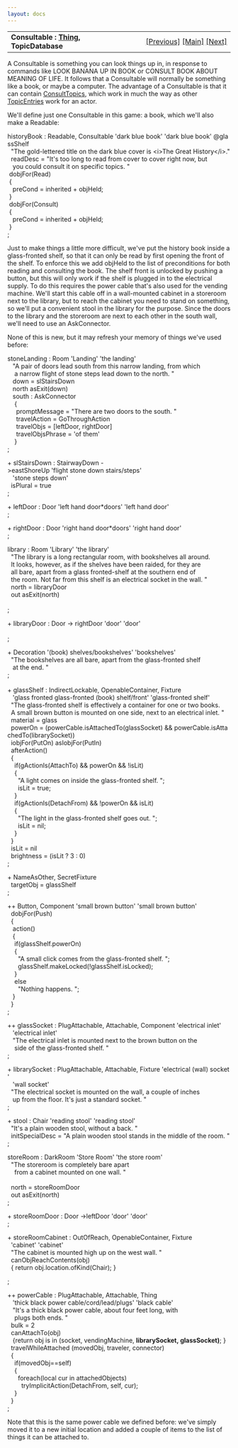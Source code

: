 ```yaml
---
layout: docs
---
```

<table width="100%" data-border="0" data-cellspacing="0"
data-cellpadding="3" data-bgcolor="#C0C0C0">
<colgroup>
<col style="width: 50%" />
<col style="width: 50%" />
</colgroup>
<tbody>
<tr>
<td style="text-align: left;"><strong>Consultable : <a
href="thing-introduction.html">Thing</a>, TopicDatabase<br />
</strong></td>
<td style="text-align: right;"><a
href="amodifieddefaultcommandtopic.html">[Previous]</a> <a
href="generalintroduction.html">[Main]</a> <a
href="consulttopic.html">[Next]</a></td>
</tr>
</tbody>
</table>

  
A Consultable is something you can look things up in, in response to
commands like LOOK BANANA UP IN BOOK or CONSULT BOOK ABOUT MEANING OF
LIFE. It follows that a Consultable will normally be something like a
book, or maybe a computer. The advantage of a Consultable is that it can
contain [ConsultTopics](consulttopic.html), which work in much the way as
other [TopicEntries](topicentry.html) work for an actor.  
  
We'll define just one Consultable in this game: a book, which we'll also
make a Readable:  
  
historyBook : Readable, Consultable 'dark blue book' 'dark blue book' @glassShelf  
  "The gold-lettered title on the dark blue cover is \<i\>The Great History\</i\>."  
  readDesc = "It's too long to read from cover to cover right now, but  
   you could consult it on specific topics. "      
 dobjFor(Read)  
 {  
   preCond = inherited + objHeld;  
 }    
 dobjFor(Consult)  
 {  
   preCond = inherited + objHeld;  
 }  
;  
  
Just to make things a little more difficult, we've put the history book
inside a glass-fronted shelf, so that it can only be read by first
opening the front of the shelf. To enforce this we add objHeld to the
list of preconditions for both reading and consulting the book. The
shelf front is unlocked by pushing a button, but this will only work if
the shelf is plugged in to the electrical supply. To do this requires
the power cable that's also used for the vending machine. We'll start
this cable off in a wall-mounted cabinet in a storeroom next to the
library, but to reach the cabinet you need to stand on something, so
we'll put a convenient stool in the library for the purpose. Since the
doors to the library and the storeroom are next to each other in the
south wall, we'll need to use an AskConnector.  
  
None of this is new, but it may refresh your memory of things we've used
before:  
  
stoneLanding : Room 'Landing' 'the landing'  
   "A pair of doors lead south from this narrow landing, from which  
    a narrow flight of stone steps lead down to the north. "  
   down = slStairsDown  
   north asExit(down)     
   south : AskConnector   
    {   
     promptMessage = "There are two doors to the south. "   
     travelAction = GoThroughAction   
     travelObjs = \[leftDoor, rightDoor\]  
     travelObjsPhrase = 'of them'  
    }  
;  
  
+ slStairsDown : StairwayDown -\>eastShoreUp 'flight stone down stairs/steps'   
   'stone steps down'  
  isPlural = true  
;  
  
+ leftDoor : Door 'left hand door\*doors' 'left hand door'  
;  
  
+ rightDoor : Door 'right hand door\*doors' 'right hand door'  
;  
  
library : Room 'Library' 'the library'  
  "The library is a long rectangular room, with bookshelves all around.   
  It looks, however, as if the shelves have been raided, for they are  
  all bare, apart from a glass fronted-shelf at the southern end of  
  the room. Not far from this shelf is an electrical socket in the wall. "  
  north = libraryDoor  
  out asExit(north)  
    
;  
  
+ libraryDoor : Door -\> rightDoor 'door' 'door'  
    
;  
  
+ Decoration '(book) shelves/bookshelves' 'bookshelves'  
  "The bookshelves are all bare, apart from the glass-fronted shelf  
   at the end. "  
;  
   
+ glassShelf : IndirectLockable, OpenableContainer, Fixture   
   'glass fronted glass-fronted (book) shelf/front' 'glass-fronted shelf'  
  "The glass-fronted shelf is effectively a container for one or two books.   
  A small brown button is mounted on one side, next to an electrical inlet. "  
  material = glass    
  powerOn = (powerCable.isAttachedTo(glassSocket) && powerCable.isAttachedTo(librarySocket))  
  iobjFor(PutOn) asIobjFor(PutIn)  
  afterAction()  
  {  
    if(gActionIs(AttachTo) && powerOn && !isLit)  
    {  
      "A light comes on inside the glass-fronted shelf. ";      
      isLit = true;  
    }  
    if(gActionIs(DetachFrom) && !powerOn && isLit)  
    {  
      "The light in the glass-fronted shelf goes out. ";  
      isLit = nil;  
    }  
  }    
  isLit = nil  
  brightness = (isLit ? 3 : 0)  
;  
  
+ NameAsOther, SecretFixture  
  targetObj = glassShelf  
;  
  
++ Button, Component 'small brown button' 'small brown button'  
  dobjFor(Push)  
  {  
   action()  
   {  
    if(glassShelf.powerOn)  
    {  
      "A small click comes from the glass-fronted shelf. ";  
      glassShelf.makeLocked(!glassShelf.isLocked);  
    }  
    else  
      "Nothing happens. ";  
   }  
  }   
;  
  
++ glassSocket : PlugAttachable, Attachable, Component 'electrical inlet'  
   'electrical inlet'  
   "The electrical inlet is mounted next to the brown button on the  
    side of the glass-fronted shelf. "  
;  
  
+ librarySocket : PlugAttachable, Attachable, Fixture 'electrical (wall) socket'  
   'wall socket'  
  "The electrical socket is mounted on the wall, a couple of inches  
   up from the floor. It's just a standard socket. "  
;  
  
+ stool : Chair 'reading stool' 'reading stool'  
  "It's a plain wooden stool, without a back. "  
  initSpecialDesc = "A plain wooden stool stands in the middle of the room. "  
;  
  
storeRoom : DarkRoom 'Store Room' 'the store room'  
  "The storeroom is completely bare apart   
    from a cabinet mounted on one wall. "  
    
  north = storeRoomDoor  
  out asExit(north)  
;  
  
+ storeRoomDoor : Door -\>leftDoor 'door' 'door'  
;  
  
+ storeRoomCabinet : OutOfReach, OpenableContainer, Fixture  
  'cabinet' 'cabinet'  
  "The cabinet is mounted high up on the west wall. "  
  canObjReachContents(obj)   
  { return obj.location.ofKind(Chair); }  
  
;  
  
++ powerCable : PlugAttachable, Attachable, Thing   
   'thick black power cable/cord/lead/plugs' 'black cable'  
   "It's a thick black power cable, about four feet long, with  
    plugs both ends. "  
  bulk = 2   
  canAttachTo(obj)   
   {return obj is in (socket, vendingMachine, **librarySocket, glassSocket)**; }  
  travelWhileAttached (movedObj, traveler, connector)  
  {  
    if(movedObj==self)  
    {  
      foreach(local cur in attachedObjects)        
        tryImplicitAction(DetachFrom, self, cur);        
    }  
  }  
;     
  
Note that this is the same power cable we defined before: we've simply
moved it to a new initial location and added a couple of items to the
list of things it can be attached to.  

